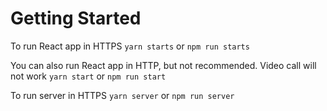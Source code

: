 # Getting Started

To run React app in HTTPS
`yarn starts` or `npm run starts`

You can also run React app in HTTP, but not recommended. Video call will not work
`yarn start` or `npm run start`

To run server in HTTPS
`yarn server` or `npm run server`
